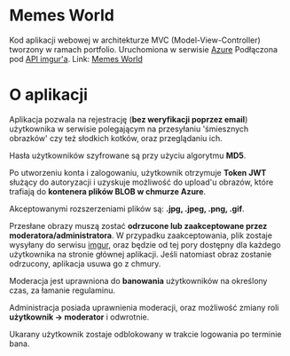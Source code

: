 ﻿# Memes World
Kod aplikacji webowej w architekturze MVC (Model-View-Controller) tworzony w ramach portfolio.
Uruchomiona w serwisie [Azure](https://azure.com)
Podłączona pod [API imgur'a](https://apidocs.imgur.com).
Link: [Memes World](https://webappmemesmvc.azurewebsites.net)

# O aplikacji
Aplikacja pozwala na rejestrację (**bez weryfikacji poprzez email**) użytkownika w serwisie polegającym na przesyłaniu 'śmiesznych obrazków' czy też słodkich kotków, oraz przeglądaniu  ich.

Hasła użytkowników szyfrowane są przy użyciu algorytmu **MD5**.

Po utworzeniu konta i zalogowaniu, użytkownik otrzymuje **Token JWT** służący do autoryzacji i uzyskuje możliwość do upload'u obrazów, które trafiają do **kontenera plików BLOB w chmurze Azure**.

Akceptowanymi rozszerzeniami plików są: **.jpg, .jpeg, .png, .gif**.

Przesłane obrazy muszą zostać **odrzucone lub zaakceptowane przez moderatora/administratora**.
W przypadku zaakceptowania, plik zostaje wysyłany do serwisu [imgur](https://imgur.com), oraz będzie od tej pory dostępny dla każdego użytkownika na stronie głównej aplikacji.
Jeśli natomiast obraz zostanie odrzucony, aplikacja usuwa go z chmury.

Moderacja jest uprawniona do **banowania** użytkowników na określony czas, za łamanie regulaminu.

Administracja posiada uprawnienia moderacji, oraz możliwość zmiany roli **użytkownik -> moderator** i odwrotnie.

Ukarany użytkownik zostaje odblokowany w trakcie logowania po terminie bana.